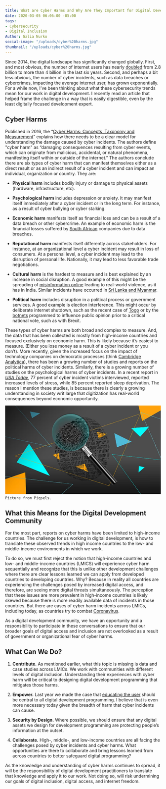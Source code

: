 ```yaml
---
title: What are Cyber Harms and Why Are They Important for Digital Development?
date: 2020-03-05 06:06:00 -05:00
tags:
- Cybersecurity
- Digital Inclusion
Author: Galia Nurko
social-image: "/uploads/cyber%20harms.jpg"
thumbnail: "/uploads/cyber%20harms.jpg"
---
```


Since 2014, the digital landscape has significantly changed globally. First, and most obvious, the number of internet users has nearly [doubled](https://www.statista.com/statistics/273018/number-of-internet-users-worldwide/) from 2.8 billion to more than 4 billion in the last six years. Second, and perhaps a bit less obvious, the number of cyber incidents, such as data breaches or cybercrimes, impacting the average internet user, has grown exponentially. For a while now, I’ve been thinking about what these cybersecurity trends mean for our work in digital development. I recently read an article that helped frame the challenge in a way that is easily digestible, even by the least digitally focused development expert.

<!--more-->

## Cyber Harms

Published in 2016, the “[Cyber Harms: Concepts, Taxonomy and Measurement](https://www.researchgate.net/profile/Paul_Cornish2/publication/315459761_Cyber_Harm_Concepts_Taxonomy_and_Measurement/links/5a97d8f9aca27214056bd63f/Cyber-Harm-Concepts-Taxonomy-and-Measurement.pdf)” explains how there needs to be a clear model for understanding the damage caused by cyber incidents. The authors define "cyber harm" as “damaging consequences resulting from cyber events, which can originate from malicious, accidental, or natural phenomena, manifesting itself within or outside of the internet.” The authors conclude there are six types of cyber harm that can manifest themselves either as a direct result or as an indirect result of a cyber incident and can impact an individual, organization or country. They are:

* **Physical harm** includes bodily injury or damage to physical assets (hardware, infrastructure, etc).

* **Psychological harm** includes depression or anxiety. It may manifest itself immediately after a cyber incident or in the long term. For instance, as a result of cyber bullying or cyber stalking.

* **Economic harm** manifests itself as financial loss and can be a result of a data breach or other cybercrime. An example of economic harm is the financial losses suffered by [South African](https://www.itweb.co.za/content/KPNG8v8d3W8v4mwD) companies due to data breaches.

* **Reputational harm** manifests itself differently across stakeholders. For instance, at an organizational level a cyber incident may result in loss of consumers. At a personal level, a cyber incident may lead to the disruption of personal life. Nationally, it may lead to less favorable trade negotiations.

* **Cultural harm** is the hardest to measure and is best explained by an increase in social disruption. A good example of this might be the spreading of [misinformation online](https://www.washingtonpost.com/politics/2020/02/21/how-misinformation-whatsapp-led-deathly-mob-lynching-india/) leading to real-world violence, as it has in India. Similar incidents have occurred in [Sri Lanka and Myanmar](https://www.nytimes.com/2018/07/18/technology/facebook-to-remove-misinformation-that-leads-to-violence.html).

* **Political harm** includes disruption in a political process or government services. A good example is election interference. This might occur by deliberate internet shutdown, such as the recent case of [Togo](https://www.mfwa.org/togo-election-pass-safety-of-journalists-test-fails-that-of-internet-rights/) or by the [botnets](https://www.theguardian.com/commentisfree/2017/apr/17/brexit-voter-manipulation-eu-referendum-social-media) programmed to influence public opinion prior to a critical national vote, such as with Brexit.

These types of cyber harms are both broad and complex to measure. And, the data that has been collected is mostly from high-income countries and focused exclusively on economic harm. This is likely because it’s easiest to measure. (Either you lose money as a result of a cyber incident or you don’t). More recently, given the increased focus on the impact of technology companies on democratic processes (think [Cambridge Analytica](https://en.wikipedia.org/wiki/Cambridge_Analytica)), there has been a growing number of studies and reports on the political harms of cyber incidents. Similarly, there is a growing number of studies on the psychological harms of cyber incidents. In a recent report in *[USA Today](https://www.usatoday.com/story/tech/conferences/2020/02/21/data-breach-tips-mental-health-toll-depression-anxiety/4763823002/)*, 77 percent of cyber incident victims interviewed, reported increased levels of stress, while 85 percent reported sleep deprivation. The reason I mention these studies, is because there is clearly a growing understanding in society writ large that digitization has real-world consequences beyond economic opportunity.

![cyber harms.jpg](/uploads/cyber%20harms.jpg)`Picture from Piqsels.`

## What this Means for the Digital Development Community

For the most part, reports on cyber harms have been limited to high-income countries. The challenge for us working in digital development, is how to translate these observed trends in high income countries to the low- and middle-income environments in which we work.

To do so, we must first reject the notion that high-income countries and low- and middle-income countries (LMICS) will experience cyber harm sequentially and recognize that this is unlike other development challenges where there are clear lessons learned we can apply from developed countries to developing countries. Why? Because in reality all countries are experiencing the challenges posed by increased digital access, and therefore, are seeing more digital threats simultaneously. The perception that these issues are more prevalent in high-income countries is likely skewed because there is more readily available data of incidents in those countries. But there are cases of cyber harm incidents across LMICs, including today, as countries try to combat [Coronavirus](https://www.washingtonpost.com/technology/2020/03/02/whatsapp-coronavirus-misinformation/).

As a digital development community, we have an opportunity and a responsibility to participate in these conversations to ensure that our broader goals of digital access and inclusion are not overlooked as a result of government or organizational fear of cyber harms.

## What Can We Do?

1. **Contribute.** As mentioned earlier, what this topic is missing is data and case studies across LMICs. We work with communities with different levels of digital inclusion. Understanding their experiences with cyber harm will be critical to designing digital development programming that mitigates those harms.

2. **Empower.** Last year we made the case that [educating the user](https://dai-global-digital.com/the-missing-digital-principle-educate-the-user.html) should be central to all digital development programming. I believe that is even more necessary today given the breadth of harm that cyber incidents can cause.

3. **Security by Design.** Where possible, we should ensure that any digital assets we design for development programming are protecting people’s information at the outset.

4. **Collaborate.** High-, middle-, and low-income countries are all facing the challenges posed by cyber incidents and cyber harms. What opportunities are there to collaborate and bring lessons learned from across countries to better safeguard digital programming?

As the knowledge and understanding of cyber harms continues to spread, it will be the responsibility of digital development practitioners to translate that knowledge and apply it to our work. Not doing so, will risk undermining our goals of digital inclusion, digital access, and internet freedom.
